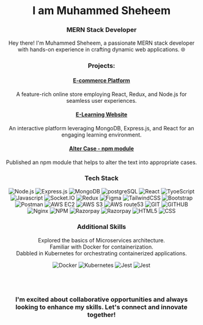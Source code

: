 <div align="center">


# I am Muhammed Sheheem

### MERN Stack Developer

Hey there! I'm Muhammed Sheheem, a passionate MERN stack developer with hands-on experience in crafting dynamic web applications. 🌐


### Projects:

#### <ins>E-commerce Platform </ins> 
A feature-rich online store employing React, Redux, and Node.js for seamless user experiences. <br>

#### <ins>E-Learning Website </ins>   
An interactive platform leveraging MongoDB, Express.js, and React for an engaging learning environment.

#### <ins>Alter Case -  npm module</ins>
Published an npm module that helps to alter the text into appropriate cases.


### Tech Stack    


![Node.js](https://img.shields.io/badge/Node.js-339933.svg?style=for-the-badge&logo=nodedotjs&logoColor=white)
![Express.js](https://img.shields.io/badge/Express-000000.svg?style=for-the-badge&logo=Express&logoColor=white)
![MongoDB](https://img.shields.io/badge/MongoDB-47A248.svg?style=for-the-badge&logo=MongoDB&logoColor=white)
![postgreSQL](https://img.shields.io/badge/PostgreSQL-4169E1.svg?style=for-the-badge&logo=PostgreSQL&logoColor=white)
![React](https://img.shields.io/badge/React-61DAFB.svg?style=for-the-badge&logo=React&logoColor=black)
![TyoeScript](https://img.shields.io/badge/TypeScript-3178C6.svg?style=for-the-badge&logo=TypeScript&logoColor=white)
![Javascript](https://img.shields.io/badge/JavaScript-F7DF1E.svg?style=for-the-badge&logo=JavaScript&logoColor=black)
![Socket.IO](https://img.shields.io/badge/Socket.io-010101.svg?style=for-the-badge&logo=socketdotio&logoColor=white)
![Redux](https://img.shields.io/badge/Redux-764ABC.svg?style=for-the-badge&logo=Redux&logoColor=white)
![Figma](https://img.shields.io/badge/Figma-F24E1E.svg?style=for-the-badge&logo=Figma&logoColor=white)
![TailwindCSS](https://img.shields.io/badge/Tailwind%20CSS-06B6D4.svg?style=for-the-badge&logo=Tailwind-CSS&logoColor=white)
![Bootstrap](https://img.shields.io/badge/Bootstrap-7952B3.svg?style=for-the-badge&logo=Bootstrap&logoColor=white)
![Postman](https://img.shields.io/badge/Postman-FF6C37.svg?style=for-the-badge&logo=Postman&logoColor=white)
![AWS EC2](https://img.shields.io/badge/Amazon%20EC2-FF9900.svg?style=for-the-badge&logo=Amazon-EC2&logoColor=white)
![AWS S3](https://img.shields.io/badge/Amazon%20S3-569A31.svg?style=for-the-badge&logo=Amazon-S3&logoColor=white)
![AWS route53](https://img.shields.io/badge/Amazon%20Route%2053-8C4FFF.svg?style=for-the-badge&logo=Amazon-Route-53&logoColor=white)
![GIT](https://img.shields.io/badge/Git-F05032.svg?style=for-the-badge&logo=Git&logoColor=white)
![GITHUB](https://img.shields.io/badge/GitHub-181717.svg?style=for-the-badge&logo=GitHub&logoColor=white)
![Nginx](https://img.shields.io/badge/NGINX-009639.svg?style=for-the-badge&logo=NGINX&logoColor=white)
![NPM](https://img.shields.io/badge/npm-CB3837.svg?style=for-the-badge&logo=npm&logoColor=white)
![Razorpay](https://img.shields.io/badge/Razorpay-0C2451.svg?style=for-the-badge&logo=Razorpay&logoColor=white)
![Razorpay](https://img.shields.io/badge/Stripe-008CDD.svg?style=for-the-badge&logo=Stripe&logoColor=white)
![HTML5](https://img.shields.io/badge/HTML5-E34F26.svg?style=for-the-badge&logo=HTML5&logoColor=white)
![CSS](https://img.shields.io/badge/CSS3-1572B6.svg?style=for-the-badge&logo=CSS3&logoColor=white)


### Additional Skills   

Explored the basics of Microservices architecture.   
Familiar with Docker for containerization.   
Dabbled in Kubernetes for orchestrating containerized applications.  

![Docker](https://img.shields.io/badge/Docker-2496ED.svg?style=for-the-badge&logo=Docker&logoColor=white)
![Kubernetes](https://img.shields.io/badge/Kubernetes-326CE5.svg?style=for-the-badge&logo=Kubernetes&logoColor=white)
![Jest](https://img.shields.io/badge/Jest-C21325.svg?style=for-the-badge&logo=Jest&logoColor=white)
![Jest](https://img.shields.io/badge/NATS.io-27AAE1.svg?style=for-the-badge&logo=natsdotio&logoColor=white)

<br><br> 


### I'm excited about collaborative opportunities and always looking to enhance my skills. Let's connect and innovate together!    


</div>





















